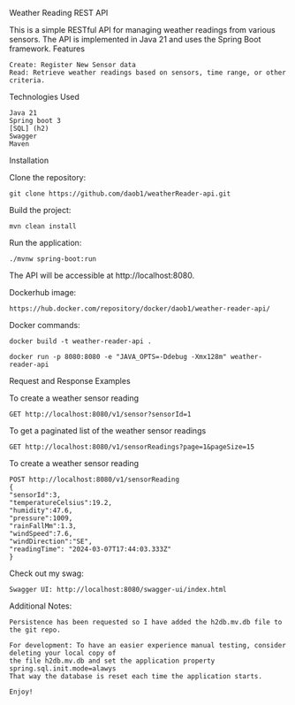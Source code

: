 Weather Reading REST API

This is a simple RESTful API for managing weather readings from various sensors. The API is implemented in Java 21 and uses the Spring Boot framework.
Features

    Create: Register New Sensor data
    Read: Retrieve weather readings based on sensors, time range, or other criteria.

Technologies Used

    Java 21
    Spring boot 3
    [SQL] (h2)
    Swagger
    Maven

Installation

Clone the repository:

    git clone https://github.com/daob1/weatherReader-api.git

Build the project:

    mvn clean install

Run the application:

    ./mvnw spring-boot:run

The API will be accessible at http://localhost:8080.

Dockerhub image: 
    
    https://hub.docker.com/repository/docker/daob1/weather-reader-api/

Docker commands:

    docker build -t weather-reader-api .

    docker run -p 8080:8080 -e "JAVA_OPTS=-Ddebug -Xmx128m" weather-reader-api

Request and Response Examples

To create a weather sensor reading

    GET http://localhost:8080/v1/sensor?sensorId=1

To get a paginated list of the weather sensor readings

    GET http://localhost:8080/v1/sensorReadings?page=1&pageSize=15

To create a weather sensor reading
    
    POST http://localhost:8080/v1/sensorReading
    {
	"sensorId":3,
	"temperatureCelsius":19.2,
	"humidity":47.6,
	"pressure":1009,
	"rainFallMm":1.3,
	"windSpeed":7.6,
	"windDirection":"SE",
	"readingTime": "2024-03-07T17:44:03.333Z"
    }

Check out my swag:

    Swagger UI: http://localhost:8080/swagger-ui/index.html



Additional Notes: 

    Persistence has been requested so I have added the h2db.mv.db file to the git repo.
    
    For development: To have an easier experience manual testing, consider deleting your local copy of 
    the file h2db.mv.db and set the application property spring.sql.init.mode=alawys
    That way the database is reset each time the application starts.

    Enjoy!